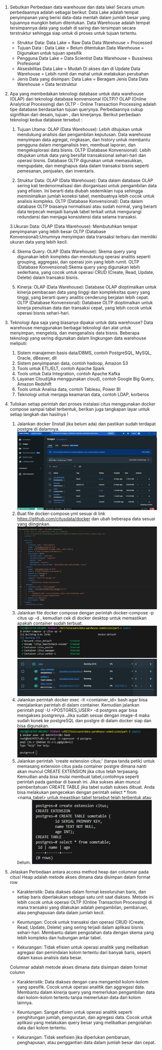 1. Sebutkan Perbedaan data warehouse dan data lake!
    Secara umum perbedaannya adalah sebagai berikut:
    Data Lake adalah tempat penyimpanan yang berisi data-data mentah dalam jumlah besar yang tujuannya mungkin belum ditentukan.
    Data Warehouse adalah tempat tersimpannya data yang sudah di saring dan tersimpan secara terstruktur sehingga siap untuk di proses untuk tujuan tertentu.
    
    - Struktur Data:
        Data Lake = Raw Data
        Data Warehouse = Processed
    - Tujuan Data :
        Data Lake = Belum ditentukan
        Data Warehouse = Digunakan untuk tujuan spesifik
    - Pengguna
        Data Lake = Data Scientist
        Data Warehouse = Bussiness Profesional
    - Aksesbilitas
        Data Lake = Mudah Di akses dan di Update
        Data Warehouse = Lebih rumit dan mahal untuk melakukan perubahan
    - Jenis Data yang disimpan:
        Data Lake = Beragam Jenis Data
        Data Warehouse = Data terstruktur

2. Apa yang membedakan teknologi database untuk data warehouse (OLAP) dari teknologi database konvensional (OLTP)?
    OLAP (Online Analytical Processing) dan OLTP - Online Transaction Processing adalah tipe database berdasarkan tujuan querynya.
    Perbedaannya cukup signifikan dari desain, tujuan , dan kinerjanya. Berikut perbedaan teknologi kedua database tersebut :

     1. Tujuan Utama:
        OLAP (Data Warehouse): Lebih ditujukan untuk mendukung analisis dan pengambilan keputusan. Data warehouse menyimpan data agregat, ringkasan, dan history untuk membantu pengguna dalam menganalisis tren, membuat laporan, dan mengeksplorasi data bisnis.
        OLTP (Database Konvensional): Lebih ditujukan untuk data yang bersifat transaksional sehari-hari dan operasi bisnis. Database OLTP digunakan untuk memasukkan, mengupdate, dan menghapus data dalam transaksi bisnis seperti pemesanan, penjualan, dan inventaris.
    
    2. Struktur Data:
        OLAP (Data Warehouse): Data dalam database OLAP sering kali terdenormalisasi dan diorganisasi untuk pengambilan data yang efisien. Ini berarti data diubah sedemikian rupa sehingga meminimalkan jumlah koneksi tabel, membuatnya lebih cocok untuk analisis kompleks.
        OLTP (Database Konvensional): Data dalam database OLTP biasanya normalisasi atau sudah normal, yang berarti data terpecah menjadi banyak tabel terkait untuk mengurangi redundansi dan menjaga konsistensi data selama transaksi.
    
    3.Ukuran Data:
        OLAP (Data Warehouse): Membutuhkan tempat penyimpanan yang lebih besar
        OLTP (Database Konvensional):Umumnya menyimpan data transaksi terbaru dan memiliki ukuran data yang lebih kecil.
    
    4. Skema Query:
        OLAP (Data Warehouse): Skema query yang digunakan lebih kompleks dan mendukung operasi analitis seperti grouping, aggregasi, dan operasi join yang lebih rumit.
        OLTP (Database Konvensional):Skema query yang digunakan lebih sederhana, yang cocok untuk operasi CRUD (Create, Read, Update, Delete) dalam transaksi bisnis.
    
    5. Kinerja:
        OLAP (Data Warehouse): Database OLAP dioptimalkan untuk kinerja pembacaan data yang tinggi dan kompleksitas query yang tinggi, yang berarti query analitis cenderung berjalan lebih cepat.
        OLTP (Database Konvensional): Database OLTP dioptimalkan untuk kinerja penulisan data dan transaksi cepat, yang lebih cocok untuk operasi bisnis sehari-hari.

3. Teknologi Apa saja yang biasanya dipakai untuk data warehouse?
    Data warehouse menggunakan berbagai teknologi dan alat untuk menyimpan, mengelola, dan menganalisis data bisnis. 
    Beberapa teknologi yang sering digunakan dalam lingkungan data warehouse meliputi:
    
    1. Sistem manajemen basis data/DBMS, contoh PostgreSQL, MySQL, Oracle, dBeaver, dll
    2. Sistem penyimpanan data, contoh hadoop, Amazon S3
    3. Tools untuk ETL/ELT, contoh Apache Spark
    4. Tools untuk Data Integration, contoh Apache Kafka
    5. Layanan Cloud(jika menggunakan cloud), contoh Google Big Query, Amazon Redshift
    6. Tools untuk Analisa data, contoh Tableau, Power BI
    7. Teknologi untuk menjaga keamanan data, contoh LDAP, korberos

4. Tuliskan setiap perintah dari proses instalasi citus menggunakan docker compose sampai tabel terbentuk, berikan juga tangkapan layar untuk setiap langkah dan hasilnya !
    1. Jalankan docker (Install jika belum ada) dan pastikan sudah terdapat postgre di dalamnya.
    ![Alt text](image.png)
    2. Buat file docker-compose.yml sesuai di link https://github.com/citusdata/docker dan ubah beberapa data sesuai yang diinginkan.
    ![Alt text](image-1.png)
    3. Jalankan file docker compose dengan perintah docker-compose -p citus up -d , kemudian cek di docker desktop untuk memastikan apakah container sudah terbuat.
    ![Alt text](image-2.png)
    ![Alt text](image-3.png)
    4. Jalankan perintah docker exec -it <container_id> bash agar bisa menjalankan perintah di dalam container. Kemudian jalankan perintah psql -U <POSTGRES_USER> -d postgres agar bisa mengakses postgrenya. Jika sudah sesuai dengan image-4 maka sudah konek ke postgreSQL dan postgre di dalam docker siap dan bisa digunakan.
    ![Alt text](image-4.png)
    5. Jalankan perintah 'create extension citus;' (tanpa tanda petik) untuk memasang extension citus pada container postgre dimana nanti akan muncul CREATE EXTENSION jika citus telah terpasang. Kemudian anda bisa mulai membuat tabel,contohnya seperti perintah pada gambar di bawah ini. Jika sukses akan muncul pemberitahuan CREATE TABLE jika tabel sudah sukses dibuat. Anda bisa melakukan pengecekan dengan perintah select * from <nama_tabel> untuk meastikan tabel tersebut telah terbentuk atau belum.
    ![Alt text](image-5.png)
    

5. Jelaskan Perbedaan antara access method heap dan columnar pada citus!
    Heap adalah metode akses dimana data disimpan dalam format row
    - Karakteristik:
        Data diakses dalam format keseluruhan baris, dan setiap baris diperlakukan sebagai satu unit saat diakses.
        Metode ini lebih cocok untuk operasi OLTP (Online Transaction Processing) di mana transaksi yang dilakukan adalah pengambilan, pembaruan, atau penghapusan data dalam jumlah kecil.
        
    - Keuntungan:
        Cocok untuk transaksi dan operasi CRUD (Create, Read, Update, Delete) yang sering terjadi dalam aplikasi bisnis sehari-hari.
        Membantu dalam pengolahan data dengan skema yang lebih kompleks dan hubungan antar tabel.
        
    - Kekurangan:
        Tidak efisien untuk operasi analitik yang melibatkan agregasi dan pemindaian kolom tertentu dari banyak baris, seperti dalam kasus analisis data besar.
    
    Columnar adalah metode akses dimana data disimpan dalam format column
    - Karakteristik:
        Data diakses dengan cara mengambil kolom-kolom yang spesifik. Cocok untuk operasi analitik dan aggregasi data.
        Membantu dalam kinerja query yang memerlukan pengambilan data dari kolom-kolom tertentu tanpa memerlukan data dari kolom lainnya.
        
    - Keuntungan:
        Sangat efisien untuk operasi analitik seperti penghitungan jumlah, pengurutan, dan agregasi data.
        Cocok untuk aplikasi yang melakukan query besar yang melibatkan pengolahan data dari kolom tertentu.
        
    - Kekurangan:
        Tidak seefisien jika diperlukan pembaruan, penghapusan, atau penggantian data dalam jumlah besar dan cepat.